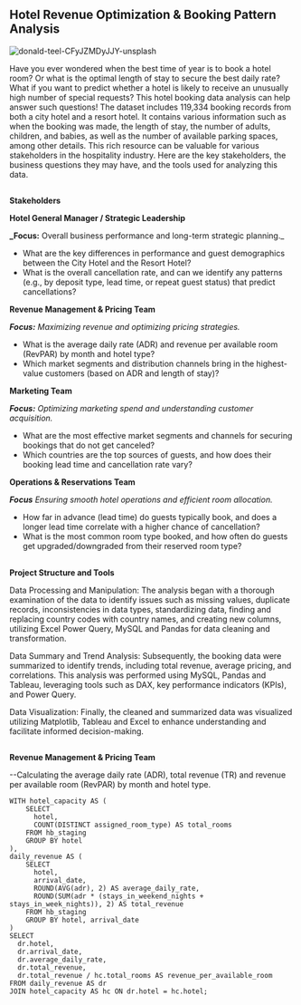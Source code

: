 ## Hotel Revenue Optimization & Booking Pattern Analysis

![donald-teel-CFyJZMDyJJY-unsplash](https://github.com/user-attachments/assets/81947078-394e-4e5f-abe3-68d099c41a83)

Have you ever wondered when the best time of year is to book a hotel room? Or what is the optimal length of stay to secure the best daily rate? What if you want to predict whether a hotel is likely to receive an unusually high number of special requests? 
This hotel booking data analysis can help answer such questions!
The dataset includes 119,334 booking records from both a city hotel and a resort hotel. It contains various information such as when the booking was made, the length of stay, the number of adults, children, and babies, as well as the number of available parking spaces, among other details. 
This rich resource can be valuable for various stakeholders in the hospitality industry. Here are the key stakeholders, the business questions they may have, and the tools used for analyzing this data.

##
**Stakeholders**

**Hotel General Manager / Strategic Leadership**

**_Focus:** Overall business performance and long-term strategic planning._

- What are the key differences in performance and guest demographics between the City Hotel and the Resort Hotel?
- What is the overall cancellation rate, and can we identify any patterns (e.g., by deposit type, lead time, or repeat guest status) that predict cancellations?

**Revenue Management & Pricing Team**

_**Focus:** Maximizing revenue and optimizing pricing strategies._

- What is the average daily rate (ADR) and revenue per available room (RevPAR) by month and hotel type?
- Which market segments and distribution channels bring in the highest-value customers (based on ADR and length of stay)?

**Marketing Team**

_**Focus:** Optimizing marketing spend and understanding customer acquisition._

- What are the most effective market segments and channels for securing bookings that do not get canceled?
- Which countries are the top sources of guests, and how does their booking lead time and cancellation rate vary?

**Operations & Reservations Team**

_**Focus** Ensuring smooth hotel operations and efficient room allocation._

- How far in advance (lead time) do guests typically book, and does a longer lead time correlate with a higher chance of cancellation?
- What is the most common room type booked, and how often do guests get upgraded/downgraded from their reserved room type?

##
**Project Structure and Tools**

Data Processing and Manipulation: The analysis began with a thorough examination of the data to identify issues such as missing values, duplicate records, inconsistencies in data types, standardizing data, finding and replacing country codes with country names, and creating new columns, utilizing Excel Power Query, MySQL and Pandas for data cleaning and transformation.

Data Summary and Trend Analysis: Subsequently, the booking data were summarized to identify trends, including total revenue, average pricing, and correlations. This analysis was performed using MySQL, Pandas and Tableau, leveraging tools such as DAX, key performance indicators (KPIs), and Power Query.

Data Visualization: Finally, the cleaned and summarized data was visualized utilizing Matplotlib, Tableau and Excel to enhance understanding and facilitate informed decision-making.


##
**Revenue Management & Pricing Team**

--Calculating the average daily rate (ADR), total revenue (TR) and revenue per available room (RevPAR) by month and hotel type.

    WITH hotel_capacity AS (
        SELECT 
          hotel,
          COUNT(DISTINCT assigned_room_type) AS total_rooms
        FROM hb_staging 
        GROUP BY hotel
    ),
    daily_revenue AS (
        SELECT 
          hotel,
          arrival_date,
          ROUND(AVG(adr), 2) AS average_daily_rate,
          ROUND(SUM(adr * (stays_in_weekend_nights + stays_in_week_nights)), 2) AS total_revenue
        FROM hb_staging
        GROUP BY hotel, arrival_date
    )
    SELECT 
      dr.hotel,
      dr.arrival_date,
      dr.average_daily_rate,
      dr.total_revenue,
      dr.total_revenue / hc.total_rooms AS revenue_per_available_room
    FROM daily_revenue AS dr
    JOIN hotel_capacity AS hc ON dr.hotel = hc.hotel;
